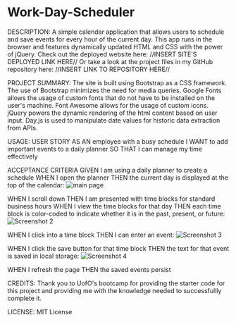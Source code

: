 # Work-Day-Scheduler
DESCRIPTION:
A simple calendar application that allows users to schedule and save events for every hour of the current day. This app runs in the browser and features dynamically updated HTML and CSS with the power of jQuery.
Check out the deployed website here: //INSERT SITE'S DEPLOYED LINK HERE//
Or take a look at the project files in my GitHub repository here: //INSERT LINK TO REPOSITORY HERE//


PROJECT SUMMARY:
The site is built using Bootstrap as a CSS framework. The use of Bootstrap minimizes the need for media queries.
Google Fonts allows the usage of custom fonts that do not have to be installed on the user's machine.
Font Awesome allows for the usage of custom icons.
jQuery powers the dynamic rendering of the html content based on user input.
Day.js is used to manipulate date values for historic data extraction from APIs.

USAGE:
USER STORY
AS AN employee with a busy schedule
I WANT to add important events to a daily planner
SO THAT I can manage my time effectively

ACCEPTANCE CRITERIA
GIVEN I am using a daily planner to create a schedule
WHEN I open the planner
THEN the current day is displayed at the top of the calendar:
![main page](https://user-images.githubusercontent.com/115381607/202925415-371eca7d-2c45-497c-b0ca-9cc6dc9e5c59.png)

WHEN I scroll down
THEN I am presented with time blocks for standard business hours
WHEN I view the time blocks for that day
THEN each time block is color-coded to indicate whether it is in the past, present, or future:
![Screenshot 2](https://user-images.githubusercontent.com/115381607/202925461-2e7a459e-512a-4b92-8a0d-20bd8f2eec14.png)

WHEN I click into a time block
THEN I can enter an event:
![Screenshot 3](https://user-images.githubusercontent.com/115381607/202925563-de378656-6152-4da6-96e7-78f94dc0a9ac.png)


WHEN I click the save button for that time block
THEN the text for that event is saved in local storage:
![Screenshot 4](https://user-images.githubusercontent.com/115381607/202925630-385ca0ae-0a52-4597-9baa-303b12c31725.png)

WHEN I refresh the page
THEN the saved events persist

CREDITS:
Thank you to UofO's bootcamp for providing the starter code for this project and providing me with the knowledge needed to successfullly complete it.

LICENSE:
MIT License



